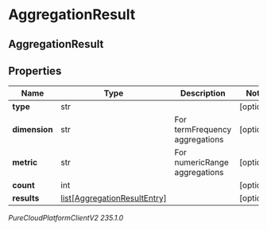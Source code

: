# AggregationResult

## AggregationResult

## Properties

|Name | Type | Description | Notes|
|------------ | ------------- | ------------- | -------------|
| **type** | str |  | [optional] |
| **dimension** | str | For termFrequency aggregations | [optional] |
| **metric** | str | For numericRange aggregations | [optional] |
| **count** | int |  | [optional] |
| **results** | [list[AggregationResultEntry]](AggregationResultEntry) |  | [optional] |



_PureCloudPlatformClientV2 235.1.0_
